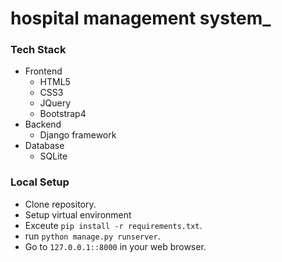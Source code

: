 # hospital management system_


<!-- about us & view patient -->
### Tech Stack
- Frontend
	- HTML5
	- CSS3
	- JQuery
    - Bootstrap4
- Backend
    - Django framework
- Database
    - SQLite

### Local Setup
- Clone repository.
- Setup virtual environment
- Exceute `pip install -r requirements.txt`.
- run `python manage.py runserver`.
- Go to `127.0.0.1::8000` in your web browser.
